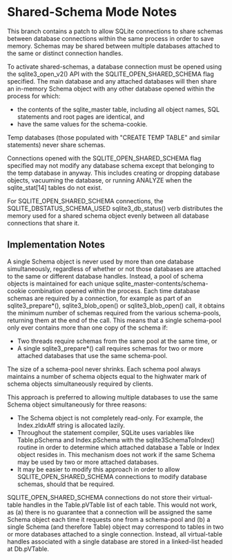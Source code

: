 
Shared-Schema Mode Notes
========================

This branch contains a patch to allow SQLite connections to share schemas
between database connections within the same process in order to save memory.
Schemas may be shared between multiple databases attached to the same or
distinct connection handles.

To activate shared-schemas, a database connection must be opened using the
sqlite3&#95;open&#95;v2() API with the SQLITE&#95;OPEN&#95;SHARED&#95;SCHEMA
flag specified.  The main database and any attached databases will then share
an in-memory Schema object with any other database opened within the process
for which: 

  * the contents of the sqlite&#95;master table, including all object names,
    SQL statements and root pages are identical, and
  * have the same values for the schema-cookie.

Temp databases (those populated with "CREATE TEMP TABLE" and similar
statements) never share schemas.

Connections opened with the SQLITE&#95;OPEN&#95;SHARED&#95;SCHEMA flag
specified may not modify any database schema except that belonging to the
temp database in anyway. This includes creating or dropping database 
objects, vacuuming the database, or running ANALYZE when the
sqlite&#95;stat\[14\] tables do not exist.

For SQLITE&#95;OPEN&#95;SHARED&#95;SCHEMA connections, the
SQLITE&#95;DBSTATUS&#95;SCHEMA&#95;USED sqlite3&#95;db&#95;status() verb
distributes the memory used for a shared schema object evenly between all
database connections that share it.

## Implementation Notes

A single Schema object is never used by more than one database simultaneously,
regardless of whether or not those databases are attached to the same or
different database handles. Instead, a pool of schema objects is maintained 
for each unique sqlite&#95;master-contents/schema-cookie combination
opened within the process. Each time database schemas are required by a
connection, for example as part of an sqlite3&#95;prepare\*(),
sqlite3&#95;blob&#95;open() or sqlite3&#95;blob&#95;open() call, it obtains
the minimum number of schemas required from the various schema-pools, returning
them at the end of the call. This means that a single schema-pool only ever
contains more than one copy of the schema if:

  * Two threads require schemas from the same pool at the same time, or
  * A single sqlite3&#95;prepare\*() call requires schemas for two or more
    attached databases that use the same schema-pool.

The size of a schema-pool never shrinks. Each schema pool always maintains 
a number of schema objects equal to the highwater mark of schema objects
simultaneously required by clients.

This approach is preferred to allowing multiple databases to use the same
Schema object simultaneously for three reasons:

  * The Schema object is not completely read-only. For example, the 
    Index.zIdxAff string is allocated lazily.
  * Throughout the statement compiler, SQLite uses variables like 
    Table.pSchema and Index.pSchema with the sqlite3SchemaToIndex() routine
    in order to determine which attached database a Table or Index object
    resides in. This mechanism does not work if the same Schema may be
    used by two or more attached databases.
  * It may be easier to modify this approach in order to allow
    SQLITE&#95;OPEN&#95;SHARED&#95;SCHEMA connections to modify database
    schemas, should that be required.

SQLITE&#95;OPEN&#95;SHARED&#95;SCHEMA connections do not store their
virtual-table handles in the Table.pVTable list of each table. This would not
work, as (a) there is no guarantee that a connection will be assigned the same
Schema object each time it requests one from a schema-pool and (b) a single
Schema (and therefore Table) object may correspond to tables in two or more
databases attached to a single connection. Instead, all virtual-table handles
associated with a single database are stored in a linked-list headed at
Db.pVTable.



